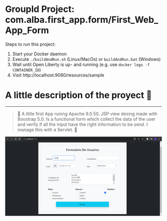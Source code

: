 # GroupId Project: com.alba.first_app.form/First_Web_App_Form

Steps to run this project:

1. Start your Docker daemon
2. Execute `./buildAndRun.sh` (Linux/MacOs) or `buildAndRun.bat` (Windows)
3. Wait until Open Liberty is up- and running (e.g. use `docker logs -f CONTAINER_ID`)
4. Visit http://localhost:9080/resources/sample

# A little description of the proyect :scroll:

---

> :hibiscus: A little first App runing  Apache 9.0.50. JSP view desing made with Boostrap 5.0.
Is a functional form which collect the data of the user and verify if all the input
have the right information to be send. I manage this with a Servlet. :hibiscus:

![Vista de la App](app-img/JavaEE-form1.PNG)
